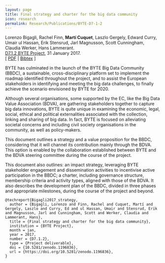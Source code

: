 ```yaml
---
layout: page
title: Final strategy and charter for the big data community
icon: research
permalink: Research/Publications/BYTE-D7-1-2
---
```


Lorenzo Bigagli, Rachel Finn, **Martí Cuquet**, Laszlo Gergely, Edward Curry, Umair ul Hassan, Erik Stensrud, Jarl Magnusson, Scott Cunningham, Claudia Werker, Hans Lammerant.  
[D7.1.2 BYTE Project](https://doi.org/10.5281/zenodo.1196836), 31 January 2017.  
[ [PDF](BYTE-D7-1-2.pdf)
| [Bibtex](BYTE-D7-1-2.pdf) ]

BYTE has culminated in the launch of the BYTE Big Data Community (BBDC), a
sustainable, cross-disciplinary platform set to implement the roadmap
identified throughout the project, and to assist the European stakeholders in
identifying and meeting the big data challenges, to finally achieve the
scenario envisioned by BYTE for 2020.

Although several organisations, some supported by the EC, like the Big Data
Value Association (BDVA), are gathering stakeholders together to capture big
data innovations, BYTE is quite unique in examining the economic, legal,
social, ethical and political externalities associated with the collection,
linking and sharing of big data. In fact, BYTE is focused on alleviating
societal concerns and including civil society organisations in the community,
as well as policy-makers.

This document outlines a strategy and a value proposition for the BBDC,
considering that it will channel its contribution mainly through the BDVA.
This option is enabled by the collaboration established between BYTE and the
BDVA steering committee during the course of the project.

This document also outlines: an impact strategy, leveraging BYTE stakeholder
engagement and dissemination activities to incentivise active participation in
the BBDC; a charter, including governance structure, membership criteria and
activity types, aligned with those of the BDVA. It also describes the
development plan of the BBDC, divided in three phases and appropriate
milestones, during the course of the project and beyond.

~~~
@techreport{Bigagli2017_strategy,
  author = {Bigagli, Lorenzo and Finn, Rachel and Cuquet, Martí and Gergely, Laszlo and Curry, Ed and ul Hassan, Umair and Stensrud, Erik and Magnusson, Jarl and Cunningham, Scott and Werker, Claudia and Lammerant, Hans},
  title = {Final strategy and charter for the big data community},
  institution = {BYTE Project},
  month = jan,
  year = 2017,
  number = {D7.1.2},
  type = {Project deliverable},
  doi = {10.5281/zenodo.1196836},
  url = {https://doi.org/10.5281/zenodo.1196836},
}
~~~
